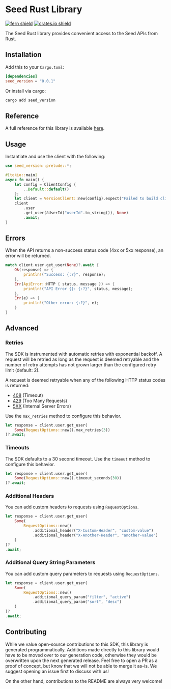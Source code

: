 # Seed Rust Library

[![fern shield](https://img.shields.io/badge/%F0%9F%8C%BF-Built%20with%20Fern-brightgreen)](https://buildwithfern.com?utm_source=github&utm_medium=github&utm_campaign=readme&utm_source=Seed%2FRust)
[![crates.io shield](https://img.shields.io/crates/v/seed_version)](https://crates.io/crates/seed_version)

The Seed Rust library provides convenient access to the Seed APIs from Rust.

## Installation

Add this to your `Cargo.toml`:

```toml
[dependencies]
seed_version = "0.0.1"
```

Or install via cargo:

```sh
cargo add seed_version
```

## Reference

A full reference for this library is available [here](./reference.md).

## Usage

Instantiate and use the client with the following:

```rust
use seed_version::prelude::*;

#[tokio::main]
async fn main() {
    let config = ClientConfig {
        ..Default::default()
    };
    let client = VersionClient::new(config).expect("Failed to build client");
    client
        .user
        .get_user(&UserId("userId".to_string()), None)
        .await;
}
```

## Errors

When the API returns a non-success status code (4xx or 5xx response), an error will be returned.

```rust
match client.user.get_user(None)?.await {
    Ok(response) => {
        println!("Success: {:?}", response);
    },
    Err(ApiError::HTTP { status, message }) => {
        println!("API Error {}: {:?}", status, message);
    },
    Err(e) => {
        println!("Other error: {:?}", e);
    }
}
```

## Advanced

### Retries

The SDK is instrumented with automatic retries with exponential backoff. A request will be retried as long
as the request is deemed retryable and the number of retry attempts has not grown larger than the configured
retry limit (default: 2).

A request is deemed retryable when any of the following HTTP status codes is returned:

- [408](https://developer.mozilla.org/en-US/docs/Web/HTTP/Status/408) (Timeout)
- [429](https://developer.mozilla.org/en-US/docs/Web/HTTP/Status/429) (Too Many Requests)
- [5XX](https://developer.mozilla.org/en-US/docs/Web/HTTP/Status/500) (Internal Server Errors)

Use the `max_retries` method to configure this behavior.

```rust
let response = client.user.get_user(
    Some(RequestOptions::new().max_retries(3))
)?.await;
```

### Timeouts

The SDK defaults to a 30 second timeout. Use the `timeout` method to configure this behavior.

```rust
let response = client.user.get_user(
    Some(RequestOptions::new().timeout_seconds(30))
)?.await;
```

### Additional Headers

You can add custom headers to requests using `RequestOptions`.

```rust
let response = client.user.get_user(
    Some(
        RequestOptions::new()
            .additional_header("X-Custom-Header", "custom-value")
            .additional_header("X-Another-Header", "another-value")
    )
)?
.await;
```

### Additional Query String Parameters

You can add custom query parameters to requests using `RequestOptions`.

```rust
let response = client.user.get_user(
    Some(
        RequestOptions::new()
            .additional_query_param("filter", "active")
            .additional_query_param("sort", "desc")
    )
)?
.await;
```

## Contributing

While we value open-source contributions to this SDK, this library is generated programmatically.
Additions made directly to this library would have to be moved over to our generation code,
otherwise they would be overwritten upon the next generated release. Feel free to open a PR as
a proof of concept, but know that we will not be able to merge it as-is. We suggest opening
an issue first to discuss with us!

On the other hand, contributions to the README are always very welcome!